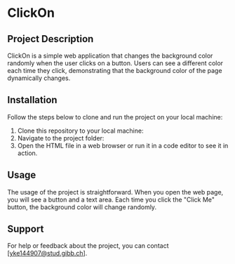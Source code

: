 # ClickOn

## Project Description

ClickOn is a simple web application that changes the background color randomly when the user clicks on a button. Users can see a different color each time they click, demonstrating that the background color of the page dynamically changes.

## Installation

Follow the steps below to clone and run the project on your local machine:

1. Clone this repository to your local machine:
2. Navigate to the project folder:
3. Open the HTML file in a web browser or run it in a code editor to see it in action.

## Usage

The usage of the project is straightforward. When you open the web page, you will see a button and a text area. Each time you click the "Click Me" button, the background color will change randomly.

## Support

For help or feedback about the project, you can contact [yke144907@stud.gibb.ch].
